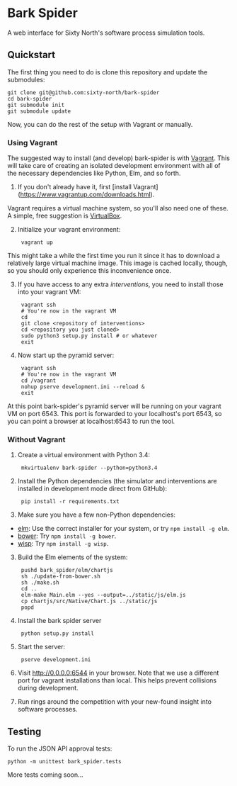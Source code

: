 # Bark Spider

A web interface for Sixty North's software process simulation tools.

## Quickstart

The first thing you need to do is clone this repository and update the
submodules:

    git clone git@github.com:sixty-north/bark-spider
    cd bark-spider
    git submodule init
    git submodule update

Now, you can do the rest of the setup with Vagrant or manually.

### Using Vagrant

The suggested way to install (and develop) bark-spider is with
[Vagrant](https://www.vagrantup.com/). This will take care of creating an
isolated development environment with all of the necessary dependencies like
Python, Elm, and so forth.

1. If you don't already have it, first [install Vagrant]
   (https://www.vagrantup.com/downloads.html).

  Vagrant requires a virtual machine system, so you'll also need one of these. A
  simple, free suggestion is [VirtualBox](https://www.virtualbox.org/).

2. Initialize your vagrant environment:

        vagrant up

  This might take a while the first time you run it since it has to download a
  relatively large virtual machine image. This image is cached locally, though,
  so you should only experience this inconvenience once.

3. If you have access to any extra *interventions*, you need to install those
   into your vagrant VM:

        vagrant ssh
        # You're now in the vagrant VM
        cd
        git clone <repository of interventions>
        cd <repository you just cloned>
        sudo python3 setup.py install # or whatever
        exit

4. Now start up the pyramid server:

        vagrant ssh
        # You're now in the vagrant VM
        cd /vagrant
        nohup pserve development.ini --reload &
        exit

At this point bark-spider's pyramid server will be running on your vagrant VM on
port 6543. This port is forwarded to your localhost's port 6543, so you can
point a browser at localhost:6543 to run the tool.

### Without Vagrant

1. Create a virtual environment with Python 3.4:

        mkvirtualenv bark-spider --python=python3.4

2. Install the Python dependencies (the simulator and interventions are
   installed in development mode direct from GitHub):

        pip install -r requirements.txt

3. Make sure you have a few non-Python dependencies:

  - [elm](http://elm-lang.org/install): Use the correct installer for your system, or try `npm install -g elm`.
  - [bower](http://bower.io/): Try `npm install -g bower`.
  - [wisp](https://github.com/Gozala/wisp#install): Try `npm install -g wisp`.

3. Build the Elm elements of the system:

        pushd bark_spider/elm/chartjs
        sh ./update-from-bower.sh
        sh ./make.sh
        cd ..
        elm-make Main.elm --yes --output=../static/js/elm.js
        cp chartjs/src/Native/Chart.js ../static/js
        popd

4. Install the bark spider server

        python setup.py install

5. Start the server:

        pserve development.ini

6. Visit <http://0.0.0.0:6544> in your browser. Note that we use a different
   port for vagrant installations than local. This helps prevent collisions
   during development.

7. Run rings around the competition with your new-found insight into
   software processes.

## Testing

To run the JSON API approval tests:

    python -m unittest bark_spider.tests

More tests coming soon...

